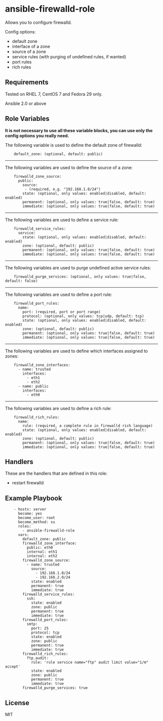ansible-firewalld-role
=========

Allows you to configure firewalld.

Config options:
* default zone
* interface of a zone
* source of a zone
* service rules (with purging of undefined rules, if wanted)
* port rules
* rich rules

Requirements
------------

Tested on RHEL 7, CentOS 7 and Fedora 29 only. 

Ansible 2.0 or above 

Role Variables
--------------
**It is not necessary to use all these variable blocks, you can use only the config options you really need.** 


The following variable is used to define the default zone of firewalld:

```
    default_zone: (optional, default: public)
```

---

The following variables are used to define the source of a zone:

```
    firewalld_zone_source:
      public:
        source: 
         - (required, e.g. "192.168.1.0/24")
        state: (optional, only values: enabled|disabled, default: enabled)
        permanent: (optional, only values: true|false, default: true)
        immediate: (optional, only values: true|false, default: true)
```

---

The following variables are used to define a service rule: 

```
    firewalld_service_rules: 
      service:
        state: (optional, only values: enabled|disabled, default: enabled)
        zone: (optional, default: public) 
        permanent: (optional, only values: true|false, default: true)
        immediate: (optional, only values: true|false, default: true)
```

---

The following variables are used to purge undefined active service rules: 

```
    firewalld_purge_services: (optional, only values: true|false, default: false)
```

---

The following variables are used to define a port rule: 

```
    firewalld_port_rules: 
      name:
        port: (required, port or port range)
        protocol: (optional, only values: tcp|udp, default: tcp)
        state: (optional, only values: enabled|disabled, default: enabled)
        zone: (optional, default: public)
        permanent: (optional, only values: true|false, default: true)
        immediate: (optional, only values: true|false, default: true)
```

---

The following variables are used to define which interfaces assigned to zones:

```
    firewalld_zone_interfaces:
      - name: trusted
        interfaces:
          - eth1
          - eth2
      - name: public
        interfaces:
          - eth0
```

---

The following variables are used to define a rich rule: 

```
    firewalld_rich_rules: 
      name:
        rule: (required, a complete rule in firewalld rich language)
        state: (optional, only values: enabled|disabled, default: enabled)
        zone: (optional, default: public)
        permanent: (optional, only values: true|false, default: true)
        immediate: (optional, only values: true|false, default: true)
```

Handlers
--------

These are the handlers that are defined in this role:

* restart firewalld

Example Playbook
----------------

```
    - hosts: server
      become: yes
      become_user: root
      become_method: su
      roles:
        - ansible-firewalld-role
      vars:
        default_zone: public
        firewalld_zone_interface:
          public: eth0
          internal: eth1
          internal: eth2
        firewalld_zone_source:
          - name: trusted
            source: 
              - 192.168.1.0/24
              - 192.168.2.0/24
            state: enabled
            permanent: true
            immediate: true
        firewalld_service_rules:
          ssh:
            state: enabled
            zone: public
            permanent: true
            immediate: true
        firewalld_port_rules:
          smtp:
            port: 25
            protocol: tcp
            state: enabled
            zone: public
            permanent: true
            immediate: true
        firewalld_rich_rules:
          ftp_audit:
            rule: 'rule service name="ftp" audit limit value="1/m" accept'
            state: enabled
            zone: public
            permanent: true
            immediate: true
        firewalld_purge_services: true
```

License
-------

MIT

